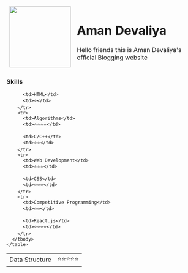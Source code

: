 <html lang="en">
  <head>
    <meta charset="UTF-8" />
    <meta http-equiv="X-UA-Compatible" content="IE=edge" />
    <meta name="viewport" content="width=device-width, initial-scale=1.0" />
    <title>Skills</title>
  </head>
  <body>
    <table cellspacing="25">
      <thead>
        <tr>
          <td>
            <img src="aman.png" alt="" height="160px" />
          </td>
          <td>
            <h1>Aman Devaliya</h1>
            <p>
              Hello friends this is Aman Devaliya's official Blogging website
            </p>
          </td>
        </tr>
      </thead>
    </table>
    <table cellspacing="10">
      <thead>
        <h3>Skills</h3>
      </thead>
      <tbody>
        <tr>
          <td>Data Structure</td>
          <td>⭐⭐⭐⭐⭐</td>

          <td>HTML</td>
          <td>⭐</td>
        </tr>
        <tr>
          <td>Algorithms</td>
          <td>⭐⭐⭐⭐</td>

          <td>C/C++</td>
          <td>⭐⭐</td>
        </tr>
        <tr>
          <td>Web Development</td>
          <td>⭐⭐⭐</td>

          <td>CSS</td>
          <td>⭐⭐⭐</td>
        </tr>
        <tr>
          <td>Competitive Programming</td>
          <td>⭐⭐</td>

          <td>React.js</td>
          <td>⭐⭐⭐⭐</td>
        </tr>
      </tbody>
    </table>
  </body>
</html>
